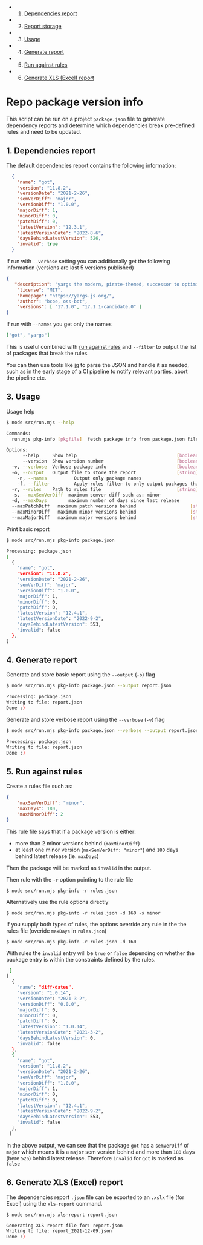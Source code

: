 <!-- vscode-markdown-toc -->
* 1. [Dependencies report](#Dependenciesreport)
* 2. [Report storage](#Reportstorage)
* 3. [Usage](#Usage)
* 4. [Generate report](#Generatereport)
* 5. [Run against rules](#Runagainstrules)
* 6. [Generate XLS (Excel) report](#GenerateXLSExcelreport)

<!-- vscode-markdown-toc-config
	numbering=true
	autoSave=true
	/vscode-markdown-toc-config -->
<!-- /vscode-markdown-toc -->
# Repo package version info

This script can be run on a project `package.json` file to generate dependency reports and determine which dependencies break pre-defined rules and need to be updated.

##  1. <a name='Dependenciesreport'></a>Dependencies report

The default dependencies report contains the following information:

```json
  {
    "name": "got",
    "version": "11.8.2",
    "versionDate": "2021-2-26",
    "semVerDiff": "major",
    "versionDiff": "1.0.0",
    "majorDiff": 1,
    "minorDiff": 0,
    "patchDiff": 0,
    "latestVersion": "12.3.1",
    "latestVersionDate": "2022-8-6",
    "daysBehindLatestVersion": 526,
    "invalid": true
  }
```

If run with `--verbose` setting you can additionally get the following information (versions are last 5 versions published)

```json
{
   "description": "yargs the modern, pirate-themed, successor to optimist.",
    "license": "MIT",
    "homepage": "https://yargs.js.org/",
    "author": "bcoe, oss-bot",
    "versions": [ "17.1.0", "17.1.1-candidate.0" ]
}
```

If run with `--names` you get only the names

```json
["got", "yargs"]
```

This is useful combined with [run against rules](#Runagainstrules) and `--filter` to output the list of packages that break the rules.

You can then use tools like [jq](https://stedolan.github.io/jq/) to parse the JSON and handle it as needed, such as in the early stage of a CI pipeline to notify relevant parties, abort the pipeline etc.

##  3. <a name='Usage'></a>Usage

Usage help

```bash
$ node src/run.mjs --help

Commands:
  run.mjs pkg-info [pkgfile]  fetch package info from package.json file

Options:
      --help     Show help                                     [boolean]
      --version  Show version number                           [boolean]
  -v, --verbose  Verbose package info                          [boolean]
  -o, --output   Output file to store the report               [string]
    -n, --names          Output only package names                       [boolean]
    -f, --filter         Apply rules filter to only output packages that are invalid
  -r, --rules    Path to rules file                            [string]
  -s, --maxSemVerDiff  maximum semver diff such as: minor               [string]
  -d, --maxDays        maximum number of days since last release        [string]  
  --maxPatchDiff   maximum patch versions behind                    [string]
  --maxMinorDiff   maximum minor versions behind                    [string]
  --maxMajorDiff   maximum major versions behind                    [string]
  ```

Print basic report

```bash
$ node src/run.mjs pkg-info package.json

Processing: package.json
[
  {
    "name": "got",
    "version": "11.8.2",
    "versionDate": "2021-2-26",
    "semVerDiff": "major",
    "versionDiff": "1.0.0",
    "majorDiff": 1,
    "minorDiff": 0,
    "patchDiff": 0,
    "latestVersion": "12.4.1",
    "latestVersionDate": "2022-9-2",
    "daysBehindLatestVersion": 553,
    "invalid": false
  },
]
```

##  4. <a name='Generatereport'></a>Generate report

Generate and store basic report using the `--output` (`-o`) flag

```bash
$ node src/run.mjs pkg-info package.json --output report.json

Processing: package.json
Writing to file: report.json
Done :)
```

Generate and store verbose report using the `--verbose` (`-v`) flag

```bash
$ node src/run.mjs pkg-info package.json --verbose --output report.json

Processing: package.json
Writing to file: report.json
Done :)
```

##  5. <a name='Runagainstrules'></a>Run against rules

Create a rules file such as:

```json
{
    "maxSemVerDiff": "minor",
    "maxDays": 180,
    "maxMinorDiff": 2
}
```

This rule file says that if a package version is either:

- more than 2 minor versions behind (`maxMinorDiff`)
- at least one minor version (`maxSemVerDiff: "minor"`) and `180` days behind latest release (ie. `maxDays`)

Then the package will be marked as `invalid` in the output.

Then rule with the `-r` option pointing to the rule file

`$ node src/run.mjs pkg-info -r rules.json`

Alternatively use the rule options directly

`$ node src/run.mjs pkg-info -r rules.json -d 160 -s minor`

If you supply both types of rules, the options override any rule in the the rules file (overide `maxDays` in `rules.json`)

`$ node src/run.mjs pkg-info -r rules.json -d 160` 

With rules the `invalid` entry will be `true` or `false` depending on whether the package entry is within the constraints defined by the rules.

```bash
 [
[
  {
    "name": "diff-dates",
    "version": "1.0.14",
    "versionDate": "2021-3-2",
    "versionDiff": "0.0.0",
    "majorDiff": 0,
    "minorDiff": 0,
    "patchDiff": 0,
    "latestVersion": "1.0.14",
    "latestVersionDate": "2021-3-2",
    "daysBehindLatestVersion": 0,
    "invalid": false
  },
  {
    "name": "got",
    "version": "11.8.2",
    "versionDate": "2021-2-26",
    "semVerDiff": "major",
    "versionDiff": "1.0.0",
    "majorDiff": 1,
    "minorDiff": 0,
    "patchDiff": 0,
    "latestVersion": "12.4.1",
    "latestVersionDate": "2022-9-2",
    "daysBehindLatestVersion": 553,
    "invalid": false
  },
 ]
```

In the above output, we can see that the package `got` has a `semVerDiff` of `major` which means it is a `major` sem version behind and more than `180` days (here `526`) behind latest release. Therefore `invalid` for `got` is marked as `false`

##  6. <a name='GenerateXLSExcelreport'></a>Generate XLS (Excel) report

The dependencies report `.json` file can be exported to an `.xslx` file (for Excel) using the `xls-report` command.

```bash
$ node src/run.mjs xls-report report.json

Generating XLS report file for: report.json
Writing to file: report_2021-12-09.json
Done :)
```
